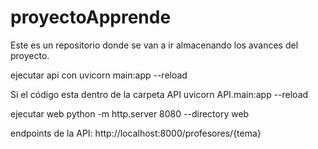 # proyectoApprende
Este es un repositorio donde se van a ir almacenando los avances del proyecto.


ejecutar api con
uvicorn main:app --reload

Si el código esta dentro de la carpeta API
uvicorn API.main:app --reload

ejecutar web
python -m http.server 8080 --directory web        

endpoints de la API:
http://localhost:8000/profesores/{tema}